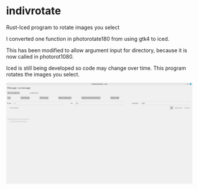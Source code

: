 # indivrotate
Rust-Iced program to rotate images you select

I converted one function in photorotate180 from using gtk4 to iced.

This has been modified to allow argument input for directory,
because it is now called in photorot1080.

Iced is still being developed so code may change over time.
This program rotates the images you select.

<img src="image/indivrotate.png" width="800px" />
